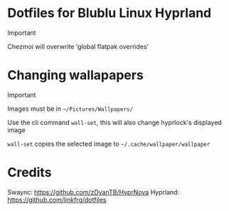 # Dotfiles for Blublu Linux Hyprland

> [!IMPORTANT]
> Chezmoi will overwrite 'global flatpak overrides'<br>

# Changing wallapapers

> [!IMPORTANT]
> Images must be in `~/Pictures/Wallpapers/`<br>

Use the cli command `wall-set`, this will also change hyprlock's displayed image

`wall-set` copies the selected image to `~/.cache/wallpaper/wallpaper`

# Credits
Swaync: https://github.com/zDyanTB/HyprNova
Hyprland: https://github.com/linkfrg/dotfiles
